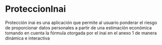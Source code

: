 # ProteccionInai
Protección inai es una aplicación que permite al usuario ponderar el riesgo de proporcionar datos personales a partir de una estimación económica tomando en cuenta la fórmula otorgada por el inai en el anexo 1 de manera dinámica e interactiva
